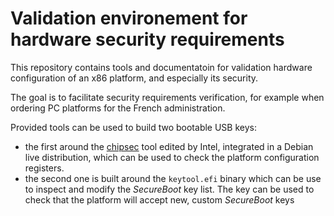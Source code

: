# Validation environement for hardware security requirements

This repository contains tools and documentatoin for validation hardware
configuration of an x86 platform, and especially its security.

The goal is to facilitate security requirements verification, for example when
ordering PC platforms for the French administration.

Provided tools can be used to build two bootable USB keys:

- the first around the [chipsec](https://github.com/chipsec/chipsec) tool
  edited by Intel, integrated in a Debian live distribution, which can be used
	to check the platform configuration registers.
- the second one is built around the `keytool.efi` binary which can be use to
  inspect and modify the _SecureBoot_ key list. The key can be used to check
	that the platform will accept new, custom _SecureBoot_ keys
